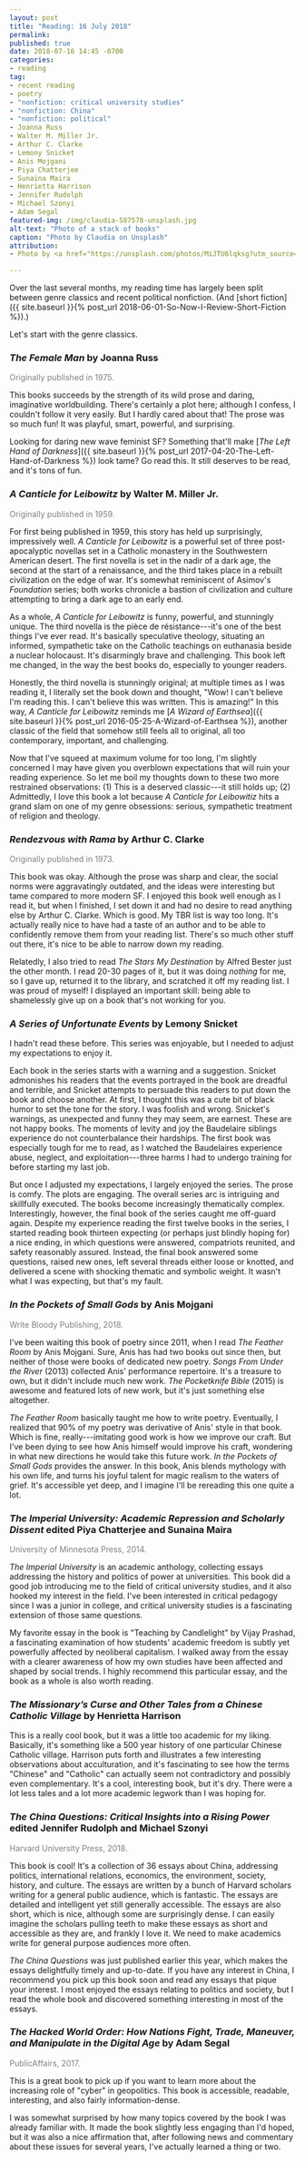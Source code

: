 ```yaml
---
layout: post
title: "Reading: 16 July 2018"
permalink:
published: true
date: 2018-07-16 14:45 -0700
categories:
- reading
tag:
- recent reading
- poetry
- "nonfiction: critical university studies"
- "nonfiction: China"
- "nonfiction: political"
- Joanna Russ
- Walter M. Miller Jr.
- Arthur C. Clarke
- Lemony Snicket
- Anis Mojgani
- Piya Chatterjee
- Sunaina Maira
- Henrietta Harrison
- Jennifer Rudolph
- Michael Szonyi
- Adam Segal
featured-img: /img/claudia-587578-unsplash.jpg
alt-text: "Photo of a stack of books"
caption: "Photo by Claudia on Unsplash"
attribution:
- Photo by <a href="https://unsplash.com/photos/MiJTU6lqksg?utm_source=unsplash&utm_medium=referral&utm_content=creditCopyText">Claudia</a> on <a href="https://unsplash.com/?utm_source=unsplash&utm_medium=referral&utm_content=creditCopyText">Unsplash</a>

---
```


Over the last several months, my reading time has largely been split between genre classics and recent political nonfiction. (And [short fiction]({{ site.baseurl }}{% post_url 2018-06-01-So-Now-I-Review-Short-Fiction %}).)

Let's start with the genre classics.

### *The Female Man* by Joanna Russ

<p style="color: gray;">Originally published in 1975.</p>

This books succeeds by the strength of its wild prose and daring, imaginative worldbuilding. There's certainly a plot here; although I confess, I couldn't follow it very easily. But I hardly cared about that! The prose was so much fun! It was playful, smart, powerful, and surprising.

Looking for daring new wave feminist SF? Something that'll make [*The Left Hand of Darkness*]({{ site.baseurl }}{% post_url 2017-04-20-The-Left-Hand-of-Darkness %}) look tame? Go read this. It still deserves to be read, and it's tons of fun.

### *A Canticle for Leibowitz* by Walter M. Miller Jr.

<p style="color: gray;">Originally published in 1959.</p>

For first being published in 1959, this story has held up surprisingly, impressively well. *A Canticle for Leibowitz* is a powerful set of three post-apocalyptic novellas set in a Catholic monastery in the Southwestern American desert. The first novella is set in the nadir of a dark age, the second at the start of a renaissance, and the third takes place in a rebuilt civilization on the edge of war. It's somewhat reminiscent of Asimov's *Foundation* series; both works chronicle a bastion of civilization and culture attempting to bring a dark age to an early end.

As a whole, *A Canticle for Leibowitz* is funny, powerful, and stunningly unique. The third novella is the pièce de résistance---it's one of the best things I've ever read. It's basically speculative theology, situating an informed, sympathetic take on the Catholic teachings on euthanasia beside a nuclear holocaust. It's disarmingly brave and challenging. This book left me changed, in the way the best books do, especially to younger readers.

Honestly, the third novella is stunningly original; at multiple times as I was reading it, I literally set the book down and thought, "Wow! I can't believe I'm reading this. I can't believe this was written. This is amazing!" In this way, *A Canticle for Leibowitz* reminds me [*A Wizard of Earthsea*]({{ site.baseurl }}{% post_url 2016-05-25-A-Wizard-of-Earthsea %}), another classic of the field that somehow still feels all to original, all too contemporary, important, and challenging.

Now that I've squeed at maximum volume for too long, I'm slightly concerned I may have given you overblown expectations that will ruin your reading experience. So let me boil my thoughts down to these two more restrained observations: (1) This is a deserved classic---it still holds up; (2) Admittedly, I love this book a lot because *A Canticle for Leibowitiz* hits a grand slam on one of my genre obsessions: serious, sympathetic treatment of religion and theology.

### *Rendezvous with Rama* by Arthur C. Clarke

<p style="color: gray;">Originally published in 1973.</p>

This book was okay. Although the prose was sharp and clear, the social norms were aggravatingly outdated, and the ideas were interesting but tame compared to more modern SF. I enjoyed this book well enough as I read it, but when I finished, I set down it and had no desire to read anything else by Arthur C. Clarke. Which is good. My TBR list is way too long. It's actually really nice to have had a taste of an author and to be able to confidently remove them from your reading list. There's so much other stuff out there, it's nice to be able to narrow down my reading.

Relatedly, I also tried to read *The Stars My Destination* by Alfred Bester just the other month. I read 20-30 pages of it, but it was doing *nothing* for me, so I gave up, returned it to the library, and scratched it off my reading list. I was proud of myself! I displayed an important skill: being able to shamelessly give up on a book that's not working for you.

### *A Series of Unfortunate Events* by Lemony Snicket

I hadn't read these before. This series was enjoyable, but I needed to adjust my expectations to enjoy it.

Each book in the series starts with a warning and a suggestion. Snicket admonishes his readers that the events portrayed in the book are dreadful and terrible, and Snicket attempts to persuade this readers to put down the book and choose another. At first, I thought this was a cute bit of black humor to set the tone for the story. I was foolish and wrong. Snicket's warnings, as unexpected and funny they may seem, are earnest. These are not happy books. The moments of levity and joy the Baudelaire siblings experience do not counterbalance their hardships. The first book was especially tough for me to read, as I watched the Baudelaires experience abuse, neglect, and exploitation---three harms I had to undergo training for before starting my last job.

But once I adjusted my expectations, I largely enjoyed the series. The prose is comfy. The plots are engaging. The overall series arc is intriguing and skillfully executed. The books become increasingly thematically complex. Interestingly, however, the final book of the series caught me off-guard again. Despite my experience reading the first twelve books in the series, I started reading book thirteen expecting (or perhaps just blindly hoping for) a nice ending, in which questions were answered, compatriots reunited, and safety reasonably assured. Instead, the final book answered some questions, raised new ones, left several threads either loose or knotted, and delivered a scene with shocking thematic and symbolic weight. It wasn't what I was expecting, but that's my fault.

### *In the Pockets of Small Gods* by Anis Mojgani

<p style="color: gray;">Write Bloody Publishing, 2018.</p>

I've been waiting this book of poetry since 2011, when I read *The Feather Room* by Anis Mojgani. Sure, Anis has had two books out since then, but neither of those were books of dedicated new poetry. *Songs From Under the River* (2013) collected Anis' performance repertoire. It's a treasure to own, but it didn't include much new work. *The Pocketknife Bible* (2015) is awesome and featured lots of new work, but it's just something else altogether.

*The Feather Room* basically taught me how to write poetry. Eventually, I realized that 90% of my poetry was derivative of Anis' style in that book. Which is fine, really---imitating good work is how we improve our craft. But I've been dying to see how Anis himself would improve his craft, wondering in what new directions he would take this future work. *In the Pockets of Small Gods* provides the answer. In this book, Anis blends mythology with his own life, and turns his joyful talent for magic realism to the waters of grief. It's accessible yet deep, and I imagine I'll be rereading this one quite a lot.

### *The Imperial University: Academic Repression and Scholarly Dissent* edited Piya Chatterjee and Sunaina Maira

<p style="color: gray;">University of Minnesota Press, 2014.</p>

*The Imperial University* is an academic anthology, collecting essays addressing the history and politics of power at universities. This book did a good job introducing me to the field of critical university studies, and it also hooked my interest in the field. I've been interested in critical pedagogy since I was a junior in college, and critical university studies is a fascinating extension of those same questions.

My favorite essay in the book is "Teaching by Candlelight" by Vijay Prashad, a fascinating examination of how students' academic freedom is subtly yet powerfully affected by neoliberal capitalism. I walked away from the essay with a clearer awareness of how my own studies have been affected and shaped by social trends. I highly recommend this particular essay, and the book as a whole is also worth reading.

### *The Missionary’s Curse and Other Tales from a Chinese Catholic Village* by Henrietta Harrison

This is a really cool book, but it was a little too academic for my liking. Basically, it's something like a 500 year history of one particular Chinese Catholic village. Harrison puts forth and illustrates a few interesting observations about acculturation, and it's fascinating to see how the terms "Chinese" and "Catholic" can actually seem not contradictory and possibly even complementary. It's a cool, interesting book, but it's dry. There were a lot less tales and a lot more academic legwork than I was hoping for.

### *The China Questions: Critical Insights into a Rising Power* edited Jennifer Rudolph and Michael Szonyi

<p style="color: gray;">Harvard University Press, 2018.</p>

This book is cool! It's a collection of 36 essays about China, addressing politics, international relations, economics, the environment, society, history, and culture. The essays are written by a bunch of Harvard scholars writing for a general public audience, which is fantastic. The essays are detailed and intelligent yet still generally accessible. The essays are also short, which is nice, although some are surprisingly dense. I can easily imagine the scholars pulling teeth to make these essays as short and accessible as they are, and frankly I love it. We need to make academics write for general purpose audiences more often.

*The China Questions* was just published earlier this year, which makes the essays delightfully timely and up-to-date. If you have any interest in China, I recommend you pick up this book soon and read any essays that pique your interest. I most enjoyed the essays relating to politics and society, but I read the whole book and discovered something interesting in most of the essays.

### *The Hacked World Order: How Nations Fight, Trade, Maneuver, and Manipulate in the Digital Age* by Adam Segal

<p style="color: gray;">PublicAffairs, 2017.</p>

This is a great book to pick up if you want to learn more about the increasing role of "cyber" in geopolitics. This book is accessible, readable, interesting, and also fairly information-dense.

I was somewhat surprised by how many topics covered by the book I was already familiar with. It made the book slightly less engaging than I'd hoped, but it was also a nice affirmation that, after following news and commentary about these issues for several years, I've actually learned a thing or two.
